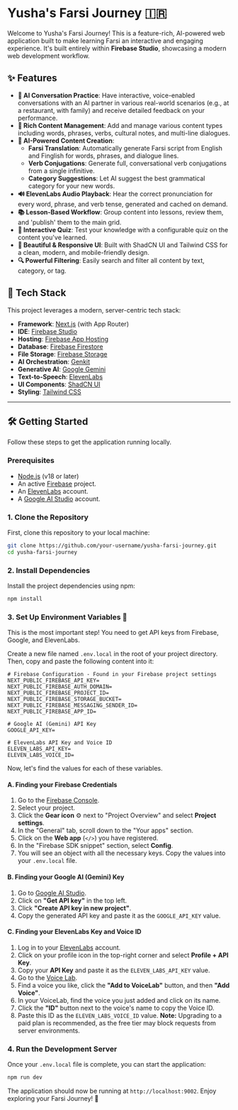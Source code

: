 # Yusha's Farsi Journey 🇮🇷

Welcome to Yusha's Farsi Journey! This is a feature-rich, AI-powered web application built to make learning Farsi an interactive and engaging experience. It's built entirely within **Firebase Studio**, showcasing a modern web development workflow.

## ✨ Features

-   **🤖 AI Conversation Practice**: Have interactive, voice-enabled conversations with an AI partner in various real-world scenarios (e.g., at a restaurant, with family) and receive detailed feedback on your performance.
-   **📝 Rich Content Management**: Add and manage various content types including words, phrases, verbs, cultural notes, and multi-line dialogues.
-   **🧠 AI-Powered Content Creation**:
    -   **Farsi Translation**: Automatically generate Farsi script from English and Finglish for words, phrases, and dialogue lines.
    -   **Verb Conjugations**: Generate full, conversational verb conjugations from a single infinitive.
    -   **Category Suggestions**: Let AI suggest the best grammatical category for your new words.
-   **🔊 ElevenLabs Audio Playback**: Hear the correct pronunciation for every word, phrase, and verb tense, generated and cached on demand.
-   **📚 Lesson-Based Workflow**: Group content into lessons, review them, and 'publish' them to the main grid.
-   **🧪 Interactive Quiz**: Test your knowledge with a configurable quiz on the content you've learned.
-   **🎨 Beautiful & Responsive UI**: Built with ShadCN UI and Tailwind CSS for a clean, modern, and mobile-friendly design.
-   **🔍 Powerful Filtering**: Easily search and filter all content by text, category, or tag.

## 🚀 Tech Stack

This project leverages a modern, server-centric tech stack:

-   **Framework**: [Next.js](https://nextjs.org/) (with App Router)
-   **IDE**: [Firebase Studio](https://firebase.google.com/studio)
-   **Hosting**: [Firebase App Hosting](https://firebase.google.com/docs/app-hosting)
-   **Database**: [Firebase Firestore](https://firebase.google.com/docs/firestore)
-   **File Storage**: [Firebase Storage](https://firebase.google.com/docs/storage)
-   **AI Orchestration**: [Genkit](https://firebase.google.com/docs/genkit)
-   **Generative AI**: [Google Gemini](https://ai.google.dev/)
-   **Text-to-Speech**: [ElevenLabs](https://elevenlabs.io/)
-   **UI Components**: [ShadCN UI](https://ui.shadcn.com/)
-   **Styling**: [Tailwind CSS](https://tailwindcss.com/)

---

## 🛠️ Getting Started

Follow these steps to get the application running locally.

### Prerequisites

-   [Node.js](https://nodejs.org/) (v18 or later)
-   An active [Firebase](https://firebase.google.com/) project.
-   An [ElevenLabs](https://elevenlabs.io/) account.
-   A [Google AI Studio](https://aistudio.google.com/) account.

### 1. Clone the Repository

First, clone this repository to your local machine:

```bash
git clone https://github.com/your-username/yusha-farsi-journey.git
cd yusha-farsi-journey
```

### 2. Install Dependencies

Install the project dependencies using npm:

```bash
npm install
```

### 3. Set Up Environment Variables 🔑

This is the most important step! You need to get API keys from Firebase, Google, and ElevenLabs.

Create a new file named `.env.local` in the root of your project directory. Then, copy and paste the following content into it:

```env
# Firebase Configuration - Found in your Firebase project settings
NEXT_PUBLIC_FIREBASE_API_KEY=
NEXT_PUBLIC_FIREBASE_AUTH_DOMAIN=
NEXT_PUBLIC_FIREBASE_PROJECT_ID=
NEXT_PUBLIC_FIREBASE_STORAGE_BUCKET=
NEXT_PUBLIC_FIREBASE_MESSAGING_SENDER_ID=
NEXT_PUBLIC_FIREBASE_APP_ID=

# Google AI (Gemini) API Key
GOOGLE_API_KEY=

# ElevenLabs API Key and Voice ID
ELEVEN_LABS_API_KEY=
ELEVEN_LABS_VOICE_ID=
```

Now, let's find the values for each of these variables.

#### A. Finding your Firebase Credentials

1.  Go to the [Firebase Console](https://console.firebase.google.com/).
2.  Select your project.
3.  Click the **Gear icon** ⚙️ next to "Project Overview" and select **Project settings**.
4.  In the "General" tab, scroll down to the "Your apps" section.
5.  Click on the **Web app** (`</>`) you have registered.
6.  In the "Firebase SDK snippet" section, select **Config**.
7.  You will see an object with all the necessary keys. Copy the values into your `.env.local` file.

#### B. Finding your Google AI (Gemini) Key

1.  Go to [Google AI Studio](https://aistudio.google.com/).
2.  Click on **"Get API key"** in the top left.
3.  Click **"Create API key in new project"**.
4.  Copy the generated API key and paste it as the `GOOGLE_API_KEY` value.

#### C. Finding your ElevenLabs Key and Voice ID

1.  Log in to your [ElevenLabs](https://elevenlabs.io/) account.
2.  Click on your profile icon in the top-right corner and select **Profile + API Key**.
3.  Copy your **API Key** and paste it as the `ELEVEN_LABS_API_KEY` value.
4.  Go to the [Voice Lab](https://elevenlabs.io/voice-lab).
5.  Find a voice you like, click the **"Add to VoiceLab"** button, and then **"Add Voice"**.
6.  In your VoiceLab, find the voice you just added and click on its name.
7.  Click the **"ID"** button next to the voice's name to copy the Voice ID.
8.  Paste this ID as the `ELEVEN_LABS_VOICE_ID` value. **Note:** Upgrading to a paid plan is recommended, as the free tier may block requests from server environments.

### 4. Run the Development Server

Once your `.env.local` file is complete, you can start the application:

```bash
npm run dev
```

The application should now be running at `http://localhost:9002`. Enjoy exploring your Farsi Journey! 🎉
